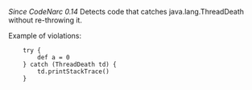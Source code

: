 
*Since CodeNarc 0.14*
Detects code that catches java.lang.ThreadDeath without re-throwing it.

Example of violations:

```
    try {
        def a = 0
    } catch (ThreadDeath td) {
        td.printStackTrace()
    }
```

